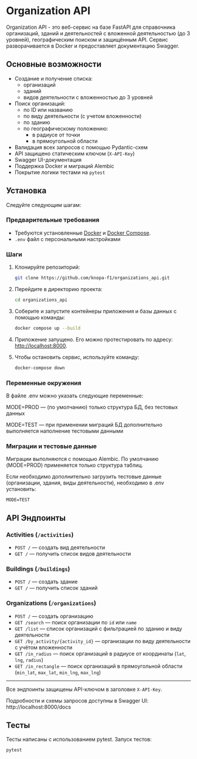 # Organization API

Organization API - это веб-сервис на базе FastAPI для справочника организаций, зданий и деятельностей с вложенной
деятельностью (до 3 уровней), географическим поиском и защищённым API.
Сервис разворачивается в Docker и предоставляет документацию Swagger.

## Основные возможности

- Создание и получение списка:
    - организаций
    - зданий
    - видов деятельности с вложенностью до 3 уровней
- Поиск организаций:
    - по ID или названию
    - по виду деятельности (с учетом вложенности)
    - по зданию
    - по географическому положению:
        - в радиусе от точки
        - в прямоугольной области
- Валидация всех запросов с помощью Pydantic-схем
- API защищено статическим ключом (`X-API-Key`)
- Swagger UI-документация
- Поддержка Docker и миграций Alembic
- Покрытие логики тестами на `pytest`

## Установка

Следуйте следующим шагам:

### Предварительные требования

- Требуются установленные [Docker](https://www.docker.com/) и [Docker Compose](https://docs.docker.com/compose/).
- `.env`  файл с персональными настройками

### Шаги

1. Клонируйте репозиторий:

   ```bash
   git clone https://github.com/knopa-f1/organizations_api.git
   ```

2. Перейдите в директорию проекта:

   ```bash
   cd organizations_api
   ```

3. Соберите и запустите контейнеры приложения и базы данных с помощью команды:

   ```bash
   docker compose up --build
   ```

4. Приложение запущено. Его можно протестировать по адресу: [http://localhost:8000](http://localhost:8000).

5. Чтобы остановить сервис, используйте команду:

   ```bash
   docker-compose down
   ```
### Переменные окружения
В файле .env можно указать следующие переменные:

MODE=PROD — (по умолчанию) только структура БД, без тестовых данных

MODE=TEST — при применении миграций БД дополнительно выполняется наполнение тестовыми данными

### Миграции и тестовые данные
Миграции выполняются с помощью Alembic.
По умолчанию (MODE=PROD) применяется только структура таблиц.

Если необходимо дополнительно загрузить тестовые данные (организации, здания, виды деятельности),
необходимо в .env установить:

   ```env
   MODE=TEST
```

## API Эндпоинты

### Activities (`/activities`)

- `POST /` — создать вид деятельности
- `GET /` — получить список видов деятельности

### Buildings (`/buildings`)

- `POST /` — создать здание
- `GET /` — получить список зданий

### Organizations (`/organizations`)

- `POST /` — создать организацию
- `GET /search` — поиск организации по `id` или `name`
- `GET /list` — список организаций с фильтрацией по зданию и виду деятельности
- `GET /by_activity/{activity_id}` — организации по виду деятельности с учётом вложенности
- `GET /in_radius` — поиск организаций в радиусе от координаты (`lat`, `lng`, `radius`)
- `GET /in_rectangle` — поиск организаций в прямоугольной области (`min_lat`, `max_lat`, `min_lng`, `max_lng`)

---

Все эндпоинты защищены API-ключом в заголовке `X-API-Key`.

Подробности и схемы запросов доступны в Swagger UI: http://localhost:8000/docs

## Тесты

Тесты написаны с использованием pytest.
Запуск тестов:

   ```bash
   pytest
   ```
